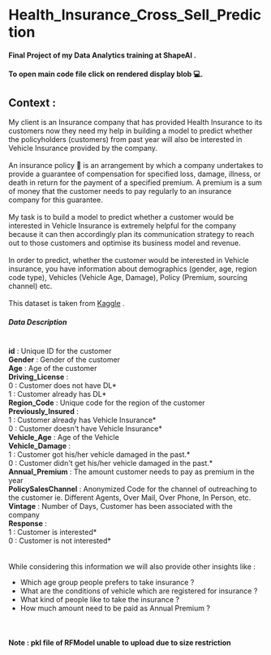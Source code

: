 # Health_Insurance_Cross_Sell_Prediction
<h4>Final Project of my Data Analytics training at ShapeAI .</h4>
<h4>To open main code file click on rendered display blob 💻.</h4>
<h2>Context :</h4>
My client is an Insurance company that has provided Health Insurance to its customers now they need my help in building a model to predict whether the policyholders (customers) from past year will also be interested in Vehicle Insurance provided by the company.<br>
<br>
An insurance policy 📜 is an arrangement by which a company undertakes to provide a guarantee of compensation for specified loss, damage, illness, or death in return for the payment of a specified premium. A premium is a sum of money that the customer needs to pay regularly to an insurance company for this guarantee.<br>
<br>
My task is to build a model to predict whether a customer would be interested in Vehicle Insurance is extremely helpful for the company because it can then accordingly plan its communication strategy to reach out to those customers and optimise its business model and revenue.<br>
<br>
In order to predict, whether the customer would be interested in Vehicle insurance, you have information about demographics (gender, age, region code type), Vehicles (Vehicle Age, Damage), Policy (Premium, sourcing channel) etc.<br>
<br>
This dataset is taken from <a href="https://www.kaggle.com/anmolkumar/health-insurance-cross-sell-prediction">Kaggle</a> . 
<br>
<h5>Data Description</h5>
<br>
<b>id</b> : Unique ID for the customer<br>
<b>Gender</b> : Gender of the customer<br>
<b>Age</b> : Age of the customer<br>
<b>Driving_License</b> :<br>
  0 : Customer does not have DL*<br>
  1 : Customer already has DL*<br>
<b>Region_Code</b> : Unique code for the region of the customer<br>
<b>Previously_Insured</b> :<br>
  1 : Customer already has Vehicle Insurance*<br>
  0 : Customer doesn't have Vehicle Insurance*<br>
<b>Vehicle_Age</b> : Age of the Vehicle<br>
<b>Vehicle_Damage</b> :<br>
  1 : Customer got his/her vehicle damaged in the past.*<br> 
  0 : Customer didn't get his/her vehicle damaged in the past.*<br>
<b>Annual_Premium</b> : The amount customer needs to pay as premium in the year<br>
<b>PolicySalesChannel</b> : Anonymized Code for the channel of outreaching to the customer ie. Different Agents, Over Mail, Over Phone, In Person, etc.<br>
<b>Vintage</b> : Number of Days, Customer has been associated with the company<br>
<b>Response</b> :<br>
  1 : Customer is interested*<br>
  0 : Customer is not interested*<br>
<br>
<br>
While considering this information we will also provide other insights like :

* Which age group people prefers to take insurance ?
* What are the conditions of vehicle which are registered for insurance ?
* What kind of people like to take the insurance ?
* How much amount need to be paid as Annual Premium ?
<br>
<h4>Note : pkl file of RFModel unable to upload due to size restriction</h4>

